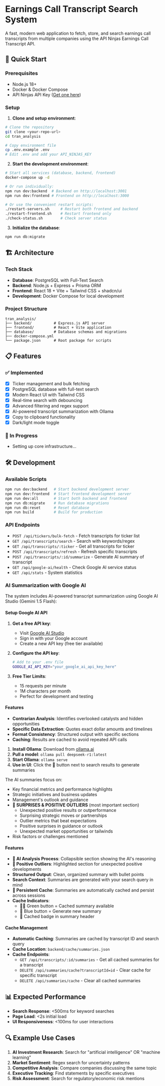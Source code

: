 # Earnings Call Transcript Search System

A fast, modern web application to fetch, store, and search earnings call transcripts from multiple companies using the API Ninjas Earnings Call Transcript API.

## 🚀 Quick Start

### Prerequisites
- Node.js 18+
- Docker & Docker Compose
- API Ninjas API Key ([Get one here](https://api.api-ninjas.com/))

### Setup
1. **Clone and setup environment**:
```bash
# Clone the repository
git clone <your-repo-url>
cd tran_analysis

# Copy environment file
cp .env.example .env
# Edit .env and add your API_NINJAS_KEY
```

2. **Start the development environment**:
```bash
# Start all services (database, backend, frontend)
docker-compose up -d

# Or run individually:
npm run dev:backend  # Backend on http://localhost:3001
npm run dev:frontend # Frontend on http://localhost:3000

# Or use the convenient restart scripts:
./restart-servers.sh     # Restart both frontend and backend
./restart-frontend.sh    # Restart frontend only
./check-status.sh        # Check server status
```

3. **Initialize the database**:
```bash
npm run db:migrate
```

## 🏗️ Architecture

### Tech Stack
- **Database**: PostgreSQL with Full-Text Search
- **Backend**: Node.js + Express + Prisma ORM
- **Frontend**: React 18 + Vite + Tailwind CSS + shadcn/ui
- **Development**: Docker Compose for local development

### Project Structure
```
tran_analysis/
├── backend/          # Express.js API server
├── frontend/         # React + Vite application  
├── database/         # Database schemas and migrations
├── docker-compose.yml
└── package.json      # Root package for scripts
```

## 📋 Features

### ✅ Implemented
- [x] Ticker management and bulk fetching
- [x] PostgreSQL database with full-text search
- [x] Modern React UI with Tailwind CSS
- [x] Real-time search with debouncing
- [x] Advanced filtering and regex support
- [x] AI-powered transcript summarization with Ollama
- [x] Copy to clipboard functionality
- [x] Dark/light mode toggle

### 🔄 In Progress
- Setting up core infrastructure...

## 🛠️ Development

### Available Scripts
```bash
npm run dev:backend   # Start backend development server
npm run dev:frontend  # Start frontend development server
npm run dev:all       # Start both backend and frontend
npm run db:migrate    # Run database migrations
npm run db:reset      # Reset database
npm run build         # Build for production
```

### API Endpoints
- `POST /api/tickers/bulk-fetch` - Fetch transcripts for ticker list
- `GET /api/transcripts/search` - Search with keywords/regex
- `GET /api/transcripts/:ticker` - Get all transcripts for ticker
- `POST /api/transcripts/refresh` - Refresh specific transcripts
- `POST /api/transcripts/:id/summarize` - Generate AI summary of transcript
- `GET /api/google-ai/health` - Check Google AI service status
- `GET /api/stats` - System statistics

### AI Summarization with Google AI
The system includes AI-powered transcript summarization using Google AI Studio (Gemini 1.5 Flash):

#### Setup Google AI API
1. **Get a free API key**:
   - Visit [Google AI Studio](https://aistudio.google.com/app/apikey)
   - Sign in with your Google account
   - Create a new API key (free tier available)

2. **Configure the API key**:
   ```bash
   # Add to your .env file
   GOOGLE_AI_API_KEY="your_google_ai_api_key_here"
   ```

3. **Free Tier Limits**:
   - 15 requests per minute
   - 1M characters per month
   - Perfect for development and testing

#### Features
- **Contrarian Analysis**: Identifies overlooked catalysts and hidden opportunities
- **Specific Data Extraction**: Quotes exact dollar amounts and timelines
- **Format Consistency**: Structured output with specific sections
- **Caching**: Results are cached to avoid repeated API calls

1. **Install Ollama**: Download from [ollama.ai](https://ollama.ai)
2. **Pull a model**: `ollama pull deepseek-r1:latest`
3. **Start Ollama**: `ollama serve`
4. **Use in UI**: Click the 🤖 button next to search results to generate summaries

The AI summaries focus on:
- Key financial metrics and performance highlights
- Strategic initiatives and business updates
- Management's outlook and guidance
- **🎯 SURPRISES & POSITIVE OUTLIERS** (most important section)
  - Unexpected positive results or outperformance
  - Surprising strategic moves or partnerships
  - Outlier metrics that beat expectations
  - Positive surprises in guidance or outlook
  - Unexpected market opportunities or tailwinds
- Risk factors or challenges mentioned

#### Features
- **🧠 AI Analysis Process**: Collapsible section showing the AI's reasoning
- **🎯 Positive Outliers**: Highlighted section for unexpected positive developments
- **Structured Output**: Clean, organized summary with bullet points
- **Search Context**: Summaries are generated with your search query in mind
- **💾 Persistent Cache**: Summaries are automatically cached and persist across sessions
- **Cache Indicators**: 
  - 🤖💾 Green button = Cached summary available
  - 🤖 Blue button = Generate new summary
  - 💾 Cached badge in summary header

#### Cache Management
- **Automatic Caching**: Summaries are cached by transcript ID and search query
- **Cache Location**: `backend/cache/summaries.json`
- **Cache Endpoints**:
  - `GET /api/transcripts/:id/summaries` - Get all cached summaries for a transcript
  - `DELETE /api/summaries/cache?transcriptId=id` - Clear cache for specific transcript
  - `DELETE /api/summaries/cache` - Clear all cached summaries

## 📊 Expected Performance
- **Search Response**: <500ms for keyword searches
- **Page Load**: <2s initial load
- **UI Responsiveness**: <100ms for user interactions

## 🔍 Example Use Cases
1. **AI Investment Research**: Search for "artificial intelligence" OR "machine learning"
2. **Market Sentiment**: Regex search for uncertainty patterns
3. **Competitive Analysis**: Compare companies discussing the same topic
4. **Executive Tracking**: Find statements by specific executives
5. **Risk Assessment**: Search for regulatory/economic risk mentions 